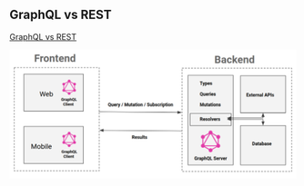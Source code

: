 ## GraphQL vs REST
[GraphQL vs REST](https://hevodata.com/learn/graphql-vs-rest/)

![GraphQL vs REST](assets/graphQL1.png)